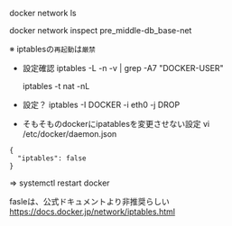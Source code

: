 docker network ls

docker network inspect pre_middle-db_base-net


※ iptablesの`再起動`は`厳禁`

- 設定確認
  iptables -L -n -v | grep -A7 "DOCKER-USER"

  iptables -t nat -nL


- 設定？
iptables -I DOCKER -i eth0 -j DROP




- そもそものdockerにipatablesを変更させない設定
vi /etc/docker/daemon.json
```
{
  "iptables": false
}
```
⇒ systemctl restart docker

fasleは、公式ドキュメントより非推奨らしい
https://docs.docker.jp/network/iptables.html